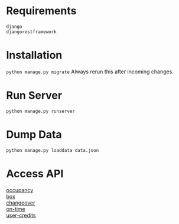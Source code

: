 # Requirements
```django``` <br>
```djangorestframework```

# Installation
```python manage.py migrate```
Always rerun this after incoming changes.

# Run Server
```python manage.py runserver```

# Dump Data
```python manage.py loaddata data.json```

# Access API
[occupancy](http://localhost:8000/api/occupancy) <br>
[box](http://localhost:8000/api/box) <br>
[changeover](http://localhost:8000/api/changeover) <br>
[on-time](http://localhost:8000/api/on-time) <br>
[user-credits](http://localhost:8000/api/user-credits) <br>
